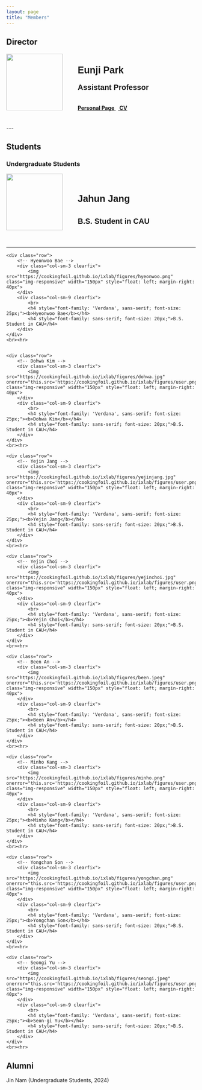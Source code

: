 ```yaml
---
layout: page
title: "Members"
---
```


## **Director**

<div id="gridid" class="col-sm-11">
    <div class="row">
        <div class="col-sm-3 clearfix">
            <img src="https://cookingfoil.github.io/ixlab/figures/eunji.jpeg" class="img-responsive" width="150px" style="float: left; margin-right: 40px">
        </div>
        <div class="col-sm-9 clearfix">
            <h4>
                <div style="font-family: 'Verdana', sans-serif; font-size: 25px;">
                    <b><br>Eunji Park</b>
                </div>
            </h4>
            <h4>
                <div style="font-family: sans-serif; font-size: 20px;">
                    Assistant Professor
                </div>
                <br><br>
                <a href="https://cookingfoil.github.io/"><b>Personal Page</b>
                </a>&nbsp;&nbsp;<a href="https://cookingfoil.github.io/paper/CV_Eunji_updated_2312.pdf">
                <b>CV</b>
                </a>
            </h4>
            <br>
        </div>
    </div>
</div>
---


<!-- <div id="gridid" class="col-sm-11">
    <div class="row">
        <div class="col-sm-3 clearfix">
            <img src="https://cookingfoil.github.io/fig/eunji.jpg" class="img-responsive" width="250px" style="float: left; margin-right: 20px">
        </div>
        <div class="col-sm-9 clearfix">
            <h4>
            <br><br><br><br><br><br><br><br><br><br>
                <div style="font-family: 'Verdana', sans-serif; font-size: 25px;"><b>Eunji Park</b></div>
            </h4>
            <h4>Assistant Professor</h4>
            <p>
                <a href="https://cookingfoil.github.io/"><b>Personal Page</b></a>&nbsp;&nbsp;
                <a href="https://cookingfoil.github.io/paper/CV_Eunji_updated_2312.pdf"><b>CV</b></a>
            </p>
            <div class="member-description">
                <p>Prof. Eunji Park is currently an assistant professor at Dept. of Computer Science and Engineering at Chung-Ang University since September 2023. Prior to her current position, she received Ph.D. in School of Computing at KAIST under the supervision of Prof. Uichin Lee.</p>
                <p>Her main research interests lie in user modeling and multimodal interaction. She has been working on quantifying the user's physical and cognitive performance based on multimodal sensor fusion in terms of Human-Computer Interaction. Further, she has been extending the scope to modeling the characteristics of user's behavior in various types of interaction.</p>
            </div>
        </div>
    </div>
</div>

<style>
  * { 
    font-family: 'Noto Sans KR', sans-serif;
  }
</style> -->


<!-- ## **Students**
### Undergratuate students

<div id="gridid" class="col-sm-11">
    <div class="row">
        <div class="col-sm-3 clearfix">
            <p>
                <img src="https://cookingfoil.github.io/ixlab/figures/jahun.png" class="img-responsive" width="150px" style="float: left; margin-right: 40px">
            </p>
        </div>
        <div class="col-sm-9 clearfix">
            <h4>
            <br>
            <div style="font-family: 'Verdana', sans-serif; font-size: 25px;"><b>Jahun Jang</b></div>
            </h4>
            <h4>
            <div style="font-family: sans-serif; font-size: 20px;">
            B.S. Student in CAU<br></div>
            <p>
        </p>
<br><hr>



<div id="gridid" class="col-sm-11">
    <div class="row">
        <div class="col-sm-3 clearfix">
            <p>
                <img src="https://cookingfoil.github.io/ixlab/figures/hyeonwoo.png" class="img-responsive" width="150px" style="float: left; margin-right: 40px">
            </p>
        </div>
        <div class="col-sm-9 clearfix">
            <h4>
            <br>
            <div style="font-family: 'Verdana', sans-serif; font-size: 25px;"><b>Hyeonwoo Bae</b></div>
            </h4>
            <h4>
            <div style="font-family: sans-serif; font-size: 20px;">
            B.S. Student in CAU<br></div>
            <p>
</p>
<br><hr>

<div id="gridid" class="col-sm-11">
    <div class="row">
        <div class="col-sm-3 clearfix">
            <p>
                <img src="https://cookingfoil.github.io/ixlab/figures/dohwa.jpg" onerror="this.src='https://cookingfoil.github.io/ixlab/figures/user.png';" class="img-responsive" width="150px" style="float: left; margin-right: 40px">
            </p>
        </div>
        <div class="col-sm-9 clearfix">
            <h4>
            <br>
            <div style="font-family: 'Verdana', sans-serif; font-size: 25px;"><b>Dohwa Kim</b></div>
            </h4>
            <h4>
            <div style="font-family: sans-serif; font-size: 20px;">
            B.S. Student in CAU<br></div>
            <p>
</p>
<br><hr>

<div id="gridid" class="col-sm-11">
    <div class="row">
        <div class="col-sm-3 clearfix">
            <p>
                <img src="https://cookingfoil.github.io/ixlab/figures/yejinjang.jpg" onerror="this.src='https://cookingfoil.github.io/ixlab/figures/user.png';" class="img-responsive" width="150px" style="float: left; margin-right: 40px">
            </p>
        </div>
        <div class="col-sm-9 clearfix">
            <h4>
            <br>
            <div style="font-family: 'Verdana', sans-serif; font-size: 25px;"><b>Yejin Jang</b></div>
            </h4>
            <h4>
            <div style="font-family: sans-serif; font-size: 20px;">
            B.S. Student in CAU<br></div>
            <p>
</p>
<br><hr>

<div id="gridid" class="col-sm-11">
    <div class="row">
        <div class="col-sm-3 clearfix">
            <p>
                <img src="https://cookingfoil.github.io/ixlab/figures/yejinchoi.jpg" onerror="this.src='https://cookingfoil.github.io/ixlab/figures/user.png';" class="img-responsive" width="150px" style="float: left; margin-right: 40px">
            </p>
        </div>
        <div class="col-sm-9 clearfix">
            <h4>
            <br>
            <div style="font-family: 'Verdana', sans-serif; font-size: 25px;"><b>Yejin Choi</b></div>
            </h4>
            <h4>
            <div style="font-family: sans-serif; font-size: 20px;">
            B.S. Student in CAU<br></div>
            <p>
</p>
<br><hr>

<div id="gridid" class="col-sm-11">
    <div class="row">
        <div class="col-sm-3 clearfix">
            <p>
                <img src="https://cookingfoil.github.io/ixlab/figures/been.jpeg" onerror="this.src='https://cookingfoil.github.io/ixlab/figures/user.png';" class="img-responsive" width="150px" style="float: left; margin-right: 40px">
            </p>
        </div>
        <div class="col-sm-9 clearfix">
            <h4>
            <br>
            <div style="font-family: 'Verdana', sans-serif; font-size: 25px;"><b>Been An</b></div>
            </h4>
            <h4>
            <div style="font-family: sans-serif; font-size: 20px;">
            B.S. Student in CAU<br></div>
            <p>
</p>
<br><hr>

<div id="gridid" class="col-sm-11">
    <div class="row">
        <div class="col-sm-3 clearfix">
            <p>
                <img src="https://cookingfoil.github.io/ixlab/figures/minho.png" onerror="this.src='https://cookingfoil.github.io/ixlab/figures/user.png';" class="img-responsive" width="150px" style="float: left; margin-right: 40px">
            </p>
        </div>
        <div class="col-sm-9 clearfix">
            <h4>
            <br>
            <div style="font-family: 'Verdana', sans-serif; font-size: 25px;"><b>Minho Kang</b></div>
            </h4>
            <h4>
            <div style="font-family: sans-serif; font-size: 20px;">
            B.S. Student in CAU<br></div>
            <p>
        </div>
</p>
<br><hr>


<div id="gridid" class="col-sm-11">
    <div class="row">
        <div class="col-sm-3 clearfix">
            <p>
                <img src="https://cookingfoil.github.io/ixlab/figures/jin.jpg" onerror="this.src='https://cookingfoil.github.io/ixlab/figures/user.png';" class="img-responsive" width="150px" style="float: left; margin-right: 40px">
            </p>
        </div>
        <div class="col-sm-9 clearfix">
            <h4>
            <br>
            <div style="font-family: 'Verdana', sans-serif; font-size: 25px;"><b>Jin Nam</b></div>
            </h4>
            <h4>
            <div style="font-family: sans-serif; font-size: 20px;">
            B.S. Student in CAU<br></div>
            <p>
            </p>

<br><hr>


## **Alumni**
### Undergratuate students -->




## **Students**
### Undergraduate Students

<div id="gridid" class="col-sm-11">
    <div class="row">
        <!-- Jahun Jang -->
        <div class="col-sm-3 clearfix">
            <img src="https://cookingfoil.github.io/ixlab/figures/jahun.png" class="img-responsive" width="150px" style="float: left; margin-right: 40px">
        </div>
        <div class="col-sm-9 clearfix">
            <br>
            <h4 style="font-family: 'Verdana', sans-serif; font-size: 25px;"><b>Jahun Jang</b></h4>
            <h4 style="font-family: sans-serif; font-size: 20px;">B.S. Student in CAU</h4>
        </div>
    </div>
    <br><hr>

    <div class="row">
        <!-- Hyeonwoo Bae -->
        <div class="col-sm-3 clearfix">
            <img src="https://cookingfoil.github.io/ixlab/figures/hyeonwoo.png" class="img-responsive" width="150px" style="float: left; margin-right: 40px">
        </div>
        <div class="col-sm-9 clearfix">
            <br>
            <h4 style="font-family: 'Verdana', sans-serif; font-size: 25px;"><b>Hyeonwoo Bae</b></h4>
            <h4 style="font-family: sans-serif; font-size: 20px;">B.S. Student in CAU</h4>
        </div>
    </div>
    <br><hr>


    <div class="row">
        <!-- Dohwa Kim -->
        <div class="col-sm-3 clearfix">
            <img src="https://cookingfoil.github.io/ixlab/figures/dohwa.jpg" onerror="this.src='https://cookingfoil.github.io/ixlab/figures/user.png';" class="img-responsive" width="150px" style="float: left; margin-right: 40px">
        </div>
        <div class="col-sm-9 clearfix">
            <br>
            <h4 style="font-family: 'Verdana', sans-serif; font-size: 25px;"><b>Dohwa Kim</b></h4>
            <h4 style="font-family: sans-serif; font-size: 20px;">B.S. Student in CAU</h4>
        </div>
    </div>
    <br><hr>

    <div class="row">
        <!-- Yejin Jang -->
        <div class="col-sm-3 clearfix">
            <img src="https://cookingfoil.github.io/ixlab/figures/yejinjang.jpg" onerror="this.src='https://cookingfoil.github.io/ixlab/figures/user.png';" class="img-responsive" width="150px" style="float: left; margin-right: 40px">
        </div>
        <div class="col-sm-9 clearfix">
            <br>
            <h4 style="font-family: 'Verdana', sans-serif; font-size: 25px;"><b>Yejin Jang</b></h4>
            <h4 style="font-family: sans-serif; font-size: 20px;">B.S. Student in CAU</h4>
        </div>
    </div>
    <br><hr>

    <div class="row">
        <!-- Yejin Choi -->
        <div class="col-sm-3 clearfix">
            <img src="https://cookingfoil.github.io/ixlab/figures/yejinchoi.jpg" onerror="this.src='https://cookingfoil.github.io/ixlab/figures/user.png';" class="img-responsive" width="150px" style="float: left; margin-right: 40px">
        </div>
        <div class="col-sm-9 clearfix">
            <br>
            <h4 style="font-family: 'Verdana', sans-serif; font-size: 25px;"><b>Yejin Choi</b></h4>
            <h4 style="font-family: sans-serif; font-size: 20px;">B.S. Student in CAU</h4>
        </div>
    </div>
    <br><hr>

    <div class="row">
        <!-- Been An -->
        <div class="col-sm-3 clearfix">
            <img src="https://cookingfoil.github.io/ixlab/figures/been.jpeg" onerror="this.src='https://cookingfoil.github.io/ixlab/figures/user.png';" class="img-responsive" width="150px" style="float: left; margin-right: 40px">
        </div>
        <div class="col-sm-9 clearfix">
            <br>
            <h4 style="font-family: 'Verdana', sans-serif; font-size: 25px;"><b>Been An</b></h4>
            <h4 style="font-family: sans-serif; font-size: 20px;">B.S. Student in CAU</h4>
        </div>
    </div>
    <br><hr>

    <div class="row">
        <!-- Minho Kang -->
        <div class="col-sm-3 clearfix">
            <img src="https://cookingfoil.github.io/ixlab/figures/minho.png" onerror="this.src='https://cookingfoil.github.io/ixlab/figures/user.png';" class="img-responsive" width="150px" style="float: left; margin-right: 40px">
        </div>
        <div class="col-sm-9 clearfix">
            <br>
            <h4 style="font-family: 'Verdana', sans-serif; font-size: 25px;"><b>Minho Kang</b></h4>
            <h4 style="font-family: sans-serif; font-size: 20px;">B.S. Student in CAU</h4>
        </div>
    </div>
    <br><hr>

    <div class="row">
        <!-- Yongchan Son -->
        <div class="col-sm-3 clearfix">
            <img src="https://cookingfoil.github.io/ixlab/figures/yongchan.png" onerror="this.src='https://cookingfoil.github.io/ixlab/figures/user.png';" class="img-responsive" width="150px" style="float: left; margin-right: 40px">
        </div>
        <div class="col-sm-9 clearfix">
            <br>
            <h4 style="font-family: 'Verdana', sans-serif; font-size: 25px;"><b>Yongchan Son</b></h4>
            <h4 style="font-family: sans-serif; font-size: 20px;">B.S. Student in CAU</h4>
        </div>
    </div>
    <br><hr>

    <div class="row">
        <!-- Seongi Yu -->
        <div class="col-sm-3 clearfix">
            <img src="https://cookingfoil.github.io/ixlab/figures/seongi.jpeg" onerror="this.src='https://cookingfoil.github.io/ixlab/figures/user.png';" class="img-responsive" width="150px" style="float: left; margin-right: 40px">
        </div>
        <div class="col-sm-9 clearfix">
            <br>
            <h4 style="font-family: 'Verdana', sans-serif; font-size: 25px;"><b>Seon-gi Yu</b></h4>
            <h4 style="font-family: sans-serif; font-size: 20px;">B.S. Student in CAU</h4>
        </div>
    </div>
    <br><hr>

    

</div>

## **Alumni**
Jin Nam (Undergraduate Students, 2024) 

